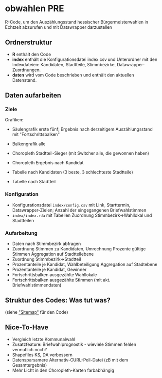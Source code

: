 # obwahlen PRE

R-Code, um den Auszählungsstand hessischer Bürgermeisterwahlen in Echtzeit abzurufen und mit Datawrapper darzustellen

## Ordnerstruktur

- **R** enthält den Code
- **index** enthält die Konfigurationsdatei index.csv und Unterordner mit den Indexdateien: Kandidaten, Stadtteile, Stimmbezirke, Datawrapper-Zuordnungen. 
- **daten** wird vom Code beschrieben und enthält den aktuellen Datenstand.

## Daten aufarbeiten

### Ziele

Grafiken: 
* Säulengrafik erste fünf; Ergebnis nach derzeitigem Auszählungsstand mit "Fortschrittsbalken"

* Balkengrafik alle
* Choropleth Stadtteil-Sieger (mit Switcher alle, die gewonnen haben)
* Choropleth Ergebnis nach Kandidat
* Tabelle nach Kandidaten (3 beste, 3 schlechteste Stadtteile)
* Tabelle nach Stadtteil 

### Konfiguration

- Konfigurationsdatei ```index/config.csv``` mit Link, Starttermin, Datawrapper-Zielen; Anzahl der eingegangenen Briefwahlstimmen
- ```index/index.rda``` mit Tabellen Zuordnung Stimmbezirk->Wahllokal und Stadtteilen

### Aufarbeitung

- Daten nach Stimmbezirk abfragen
- Zuordnung Stimmen zu Kandidaten, Umrechnung Prozente gültige Stimmen
Aggregation auf Stadtteilebene
- Zuordnung Stimmbezirk->Stadtteil
- Prozentanteile je Kandidat, Wahlbeteiligung
Aggregation auf Stadtebene
- Prozentanteile je Kandidat, Gewinner
- Fortschrittsbalken ausgezählte Wahllokale
- Fortschrittsbalken ausgezählte Stimmen (mit akt. Briefwahlstimmendaten)


## Struktur des Codes: Was tut was?

(siehe ["Sitemap"](./sitemap.md) für den Code)


## Nice-To-Have 

- Vergleich letzte Kommunalwahl
- Zusatzfeature: Briefwahlprognostik - wieviele Stimmen fehlen vermutlich noch?
- Shapefiles KS, DA verbessern
- Datensparsamere Alternativ-CURL-Poll-Datei (zB mit dem Gesamtergebnis)
- Mehr Licht in den Choropleth-Karten farbabhängig
